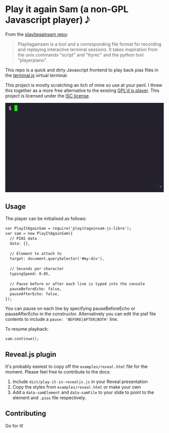 Play it again Sam (a non-GPL Javascript player) 𝅘𝅥𝅮
=================================================

From the [playitagainsam repo](https://github.com/rfk/playitagainsam):

> Playitagainsam is a tool and a corresponding file format for recording and replaying interactive terminal sessions. It takes inspiration from the unix commands "script" and "ttyrec" and the python tool "playerpiano".

This repo is a quick and dirty Javascript frontend to play back pias files
in the [terminal.js](https://github.com/Gottox/terminal.js/) virtual terminal.

This project is mostly scratching an itch of mine so use at your peril. I threw
this together as a more free alternative to the existing
[GPL'd js player](https://github.com/rfk/playitagainsam-js/). This project
is licensed under the [ISC license](LICENSE).

![](examples/reveal-sam.gif)

Usage
-----

The player can be initialised as follows:
```
var PlayItAgainSam = require('playitagainsam-js-libre');
var sam = new PlayItAgainSam({
  // PIAS data
  data: {},

  // Element to attach to
  target: document.querySelector('#my-div'),

  // Seconds per character
  typingSpeed: 0.05,

  // Pause before or after each line is typed into the console
  pauseBeforeEcho: false,
  pauseAfterEcho: false,
});
```

You can pause on each line by specifying pauseBeforeEcho or pauseAfterEcho
in the constructor. Alternatively you can edit the piaf file contents to include
a `pause: 'BEFORE|AFTER|BOTH'` line.

To resume playback:
```
sam.continue();
```

Reveal.js plugin
----------------
It's probably easiest to copy off the `examples/reveal.html` file for the
moment. Please feel free to contribute to the docs:

1. Include `dist/play-it-in-revealjs.js` in your Reveal presentation
2. Copy the styles from `examples/reveal.html` or make your own
3. Add a `data-samElement` and `data-samFile` to your slide to point to the element and `.pias` file respectively.


Contributing
------------
Go for it!
